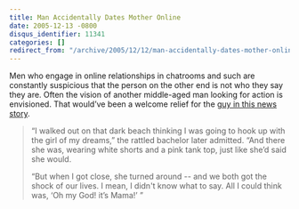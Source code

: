 ```yaml
---
title: Man Accidentally Dates Mother Online
date: 2005-12-13 -0800
disqus_identifier: 11341
categories: []
redirect_from: "/archive/2005/12/12/man-accidentally-dates-mother-online.aspx/"
---
```


Men who engage in online relationships in chatrooms and such are
constantly suspicious that the person on the other end is not who they
say they are. Often the vision of another middle-aged man looking for
action is envisioned. That would’ve been a welcome relief for the [guy
in this news
story](http://entertainment.tv.yahoo.com/news/wwn/20051209/113414040002.html).

> “I walked out on that dark beach thinking I was going to hook up with
> the girl of my dreams,” the rattled bachelor later admitted. “And
> there she was, wearing white shorts and a pink tank top, just like
> she’d said she would.
>
> “But when I got close, she turned around -- and we both got the shock
> of our lives. I mean, I didn't know what to say. All I could think
> was, ‘Oh my God! it’s Mama!’ ”

